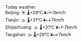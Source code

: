 Today weather:  
Beijing: ☀️ 🌡️+28°C 🌬️←0km/h  
Tianjin: 🌫  🌡️+31°C 🌬️↓7km/h  
Shijiazhuang: 🌫  🌡️+31°C 🌬️←7km/h  
Tangshan: 🌫  🌡️+29°C 🌬️↙7km/h  
